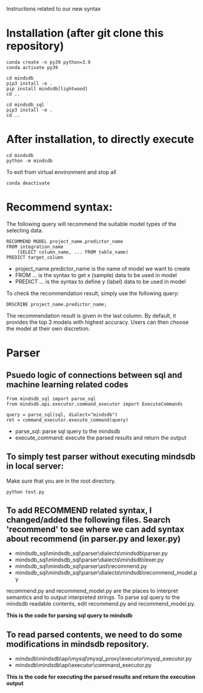 Instructions related to our new syntax


# Installation (after git clone this repository)

```
conda create -n py39 python=3.9
conda activate py39

cd mindsdb
pip3 install -e .
pip install mindsdb[lightwood]
cd ..

cd mindsdb_sql
pip3 install -e .
cd ..
```

# After installation, to directly execute

```
cd mindsdb
python -m mindsdb
```

To exit from virtual environment and stop all
```
conda deactivate
```

# Recommend syntax:

The following query will recommend the suitable model types of the selecting data.
```
RECOMMEND MODEL project_name.predictor_name
FROM integration_name
    (SELECT column_name, ... FROM table_name)
PREDICT target_column
```
- project_name.predictor_name is the name of model we want to create
- FROM ... is the syntax to get x (sample) data to be used in model
- PREDICT ... is the syntax to define y (label) data to be used in model

To check the recommendation result, simply use the following query:
```
DRSCRIBE project_name.predictor_name;
```

The recommendation result is given in the last column. By default, it provides the top 3 models with highest accuracy. Users can then choose the model at their own discretion.

# Parser
 
## Psuedo logic of connections between sql and machine learning related codes

```
from mindsdb_sql import parse_sql
from mindsdb.api.executor.command_executor import ExecuteCommands

query = parse_sql(sql, dialect="mindsdb")
ret = command_executor.execute_command(query)
```

- parse_sql: parse sql query to the mindsdb
- execute_command: execute the parsed results and return the output

## To simply test parser without executing mindsdb in local server:

Make sure that you are in the root directory.

```
python test.py
```

## To add RECOMMEND related syntax, I changed/added the following files. Search 'recommend' to see where we can add syntax about recommend (in parser.py and lexer.py)

- mindsdb_sql\mindsdb_sql\parser\dialects\mindsdb\parser.py
- mindsdb_sql\mindsdb_sql\parser\dialects\mindsdb\lexer.py
- mindsdb_sql\mindsdb_sql\parser\ast\recommend.py
- mindsdb_sql\mindsdb_sql\parser\dialects\mindsdb\recommend_model.py

recommend.py and recommend_model.py are the places to interpret semantics and to output interpreted strings. To parse sql query to the mindsdb readable contents, edit recommend.py and recommend_model.py. 

**This is the code for parsing sql query to mindsdb**

## To read parsed contents, we need to do some modifications in mindsdb repository. 

- mindsdb\mindsdb\api\mysql\mysql_proxy\executor\mysql_executor.py
- mindsdb\mindsdb\api\executor\command_executor.py

**This is the code for executing the parsed results and return the execution output**
